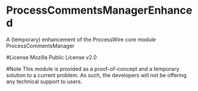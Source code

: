 # ProcessCommentsManagerEnhanced
A (temporary) enhancement of the ProcessWire core module ProcessCommentsManager

#License
Mozilla Public License v2.0

#Note
This module is provided as a proof-of-concept and a temporary solution to a current problem. As such, the developers will not be offering any technical support to users.
